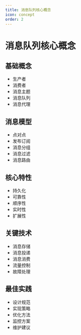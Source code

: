 ```yaml
---
title: 消息队列核心概念
icon: concept
order: 2
---
```


# 消息队列核心概念

## 基础概念
- 生产者
- 消费者
- 消息主题
- 消息队列
- 消息代理

## 消息模型
- 点对点
- 发布订阅
- 消息分组
- 消息过滤
- 消息路由

## 核心特性
- 持久化
- 可靠性
- 顺序性
- 实时性
- 扩展性

## 关键技术
- 消息存储
- 消息投递
- 消息消费
- 流量控制
- 故障处理

## 最佳实践
- 设计规范
- 实现策略
- 优化方法
- 监控方案
- 维护建议
